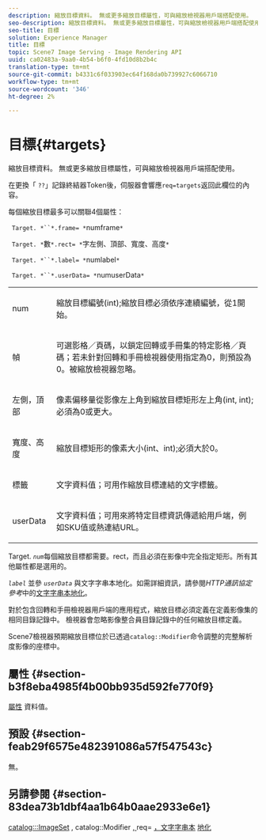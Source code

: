 ```yaml
---
description: 縮放目標資料。 無或更多縮放目標屬性，可與縮放檢視器用戶端搭配使用。
seo-description: 縮放目標資料。 無或更多縮放目標屬性，可與縮放檢視器用戶端搭配使用。
seo-title: 目標
solution: Experience Manager
title: 目標
topic: Scene7 Image Serving - Image Rendering API
uuid: ca02483a-9aa0-4b54-b6f0-4fd10d8b2b4c
translation-type: tm+mt
source-git-commit: b4331c6f033903ec64f168da0b739927c6066710
workflow-type: tm+mt
source-wordcount: '346'
ht-degree: 2%

---
```



# 目標{#targets}

縮放目標資料。 無或更多縮放目標屬性，可與縮放檢視器用戶端搭配使用。

在更換「 `??`」記錄終結器Token後，伺服器會響應`req=targets`返回此欄位的內容。

每個縮放目標最多可以關聯4個屬性：

` Target. *``*.frame= *`numframe`*`

` Target. *`數`*.rect= *`字左側、頂部、寬度、高度`*`

` Target. *``*.label= *`numlabel`*`

` Target. *``*.userData= *`numuserData`*`

<table id="simpletable_4C20157A7A444DEB9959B335CAFBAEC8"> 
 <tr class="strow"> 
  <td class="stentry"> <p> <span class="codeph"> <span class="varname"> num  </span> </span> </p> </td> 
  <td class="stentry"> <p>縮放目標編號(int);縮放目標必須依序連續編號，從1開始。 </p> </td> 
 </tr> 
 <tr class="strow"> 
  <td class="stentry"> <p> <span class="codeph"> <span class="varname"> 幀  </span> </span> </p> </td> 
  <td class="stentry"> <p>可選影格／頁碼，以鎖定回轉或手冊集的特定影格／頁碼；若未針對回轉和手冊檢視器使用指定為0，則預設為0。被縮放檢視器忽略。 </p> </td> 
 </tr> 
 <tr class="strow"> 
  <td class="stentry"> <p> <span class="codeph"> <span class="varname"> 左側，頂部  </span> </span> </p> </td> 
  <td class="stentry"> <p>像素偏移量從影像左上角到縮放目標矩形左上角(int, int);必須為0或更大。 </p> </td> 
 </tr> 
 <tr class="strow"> 
  <td class="stentry"> <p> <span class="codeph"> <span class="varname"> 寬度、高度  </span> </span> </p> </td> 
  <td class="stentry"> <p>縮放目標矩形的像素大小(int、int);必須大於0。 </p> </td> 
 </tr> 
 <tr class="strow"> 
  <td class="stentry"> <p> <span class="codeph"> <span class="varname"> 標籤  </span> </span> </p> </td> 
  <td class="stentry"> <p>文字資料值；可用作縮放目標連結的文字標籤。 </p> </td> 
 </tr> 
 <tr class="strow"> 
  <td class="stentry"> <p> <span class="codeph"> <span class="varname"> userData  </span> </span> </p> </td> 
  <td class="stentry"> <p>文字資料值；可用來將特定目標資訊傳遞給用戶端，例如SKU值或熱連結URL。 </p> </td> 
 </tr> 
</table>

Target. *`num`*&#x200B;每個縮放目標都需要。rect，而且必須在影像中完全指定矩形。所有其他屬性都是選用的。

*`label`* 並參 *`userData`* 與文字字串本地化。如需詳細資訊，請參閱&#x200B;*HTTP通訊協定參考*&#x200B;中的[文字字串本地化](/help/aem-is-ir-api/is-api/http-ref/image-serving-api-ref/c-http-protocol-reference/c-syntax-and-features/r-text-string-localization.md)。

對於包含回轉和手冊檢視器用戶端的應用程式，縮放目標必須定義在定義影像集的相同目錄記錄中。 檢視器會忽略影像整合員目錄記錄中的任何縮放目標定義。

Scene7檢視器預期縮放目標位於已透過`catalog::Modifier`命令調整的完整解析度影像的座標中。

## 屬性 {#section-b3f8eba4985f4b00bb935d592fe770f9}

[屬性](/help/aem-is-ir-api/is-api/image-catalog/image-serving-api-ref/c-image-catalog-reference/c-overview/c-common-data-types/r-property-data.md) 資料值。

## 預設 {#section-feab29f6575e482391086a57f547543c}

無。

## 另請參閱 {#section-83dea73b1dbf4aa1b64b0aae2933e6e1}

[catalog:::ImageSet](../../../../../../is-api/image-catalog/image-serving-api-ref/c-image-catalog-reference/c-image-svg-data-reference/c-image-data-reference/r-imageset-cat.md#reference-4764d347afd64afdaede9a74c7565256) , catalog::Modifier [, ](../../../../../../is-api/image-catalog/image-serving-api-ref/c-image-catalog-reference/c-image-svg-data-reference/c-image-data-reference/r-modifier-cat.md#reference-d2c6884b3a2248fab81a112d27969834)req= [，文字字串本](/help/aem-is-ir-api/is-api/http-ref/image-serving-api-ref/c-http-protocol-reference/c-command-reference/r-req/r-req.md) [地化](/help/aem-is-ir-api/is-api/http-ref/image-serving-api-ref/c-http-protocol-reference/c-syntax-and-features/r-text-string-localization.md)
